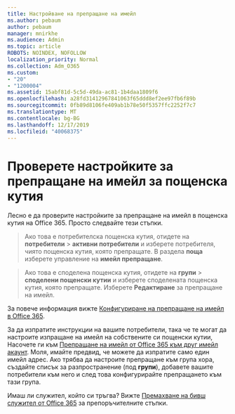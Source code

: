 ```yaml
---
title: Настройване на препращане на имейл
ms.author: pebaum
author: pebaum
manager: mnirkhe
ms.audience: Admin
ms.topic: article
ROBOTS: NOINDEX, NOFOLLOW
localization_priority: Normal
ms.collection: Adm_O365
ms.custom:
- "20"
- "1200004"
ms.assetid: 15abf81d-5c5d-49da-ac81-1b4daa1809f6
ms.openlocfilehash: a28fd31412967841063f65ddd8ef2ee97fb6f89b
ms.sourcegitcommit: 0fb89d8106fe409ab1b78e50f5357ffc2252f7c7
ms.translationtype: MT
ms.contentlocale: bg-BG
ms.lasthandoff: 12/17/2019
ms.locfileid: "40068375"
---
```

# <a name="check-the-email-forwarding-settings-for-a-mailbox"></a>Проверете настройките за препращане на имейл за пощенска кутия

Лесно е да проверите настройките за препращане на имейл в пощенска кутия на Office 365. Просто следвайте тези стъпки.
  
> Ако това е потребителска пощенска кутия, отидете на **потребители** \> **активни потребители** и изберете потребителя, чиято пощенска кутия, която препращате. В раздела **поща** изберете управление на **имейл препращане**.

> Ако това е споделена пощенска кутия, отидете на **групи** \> **споделени пощенски кутии** и изберете споделената пощенска кутия, която препращате. Изберете **Редактиране** за препращане на имейл.

За повече информация вижте [Конфигуриране на препращане на имейл в Office 365](https://docs.microsoft.com/office365/admin/email/configure-email-forwarding).
  
За да изпратите инструкции на вашите потребители, така че те могат да настроите изпращане на имейл на собствените си пощенски кутии, Насочете ги към [Препращане на имейл от Office 365 към друг имейл акаунт](https://support.office.com/article/Forward-email-from-Office-365-to-another-email-account-1ed4ee1e-74f8-4f53-a174-86b748ff6a0e). Моля, имайте предвид, че можете да изпратите само един имейл адрес. Ако трябва да настроите препращане към група хора, създайте списък за разпространение (под **групи**), добавете вашите потребители към него и след това конфигурирайте препращането към тази група.
  
Имаш ли служител, който си тръгва? Вижте [Премахване на бивш служител от Office 365](https://docs.microsoft.com/office365/admin/add-users/remove-former-employee) за препоръчителните стъпки.